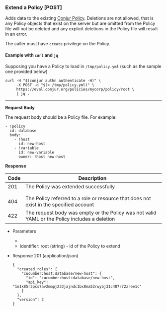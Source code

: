 ### Extend a Policy [POST]

Adds data to the existing [Conjur Policy](https://try.conjur.org/reference/policy.html).
Deletions are not allowed, that is any Policy objects that exist on the server but
are omitted from the Policy file will not be deleted and any explicit deletions in
the Policy file will result in an error.

The caller must have `create` privilege on the Policy.

#### Example with `curl` and `jq`

Supposing you have a Policy to load in `/tmp/policy.yml` (such as the sample one provided below)

```
curl -H "$(conjur authn authenticate -H)" \
     -X POST -d "$(< /tmp/policy.yml)" \
     https://eval.conjur.org/policies/mycorp/policy/root \
     | jq .
```

---

**Request Body**

The request body should be a Policy file. For example:

```
- !policy
  id: database
  body:
    - !host
      id: new-host
    - !variable
      id: new-variable
      owner: !host new-host
```

**Response**

| Code | Description                                                                                   |
|------|-----------------------------------------------------------------------------------------------|
|  201 | The Policy was extended successfully                                                          |
| <!-- include(partials/http_401.md) -->                                                               |
| <!-- include(partials/http_403.md) -->                                                               |
|  404 | The Policy referred to a role or resource that does not exist in the specified account        |
|  422 | The request body was empty or the Policy was not valid YAML or the Policy includes a deletion |

+ Parameters
  + <!-- include(partials/account_param.md) -->
  + identifier: root (string) - id of the Policy to extend

+ Response 201 (application/json)

    ```
    {
      "created_roles": {
        "cucumber:host:database/new-host": {
          "id": "cucumber:host:database/new-host",
          "api_key": "1n1k85r3pcs7av2mmpj233jajndc1bx8ma52rwybj31c487r72zree1c"
        }
      },
      "version": 2
    }
    ```
